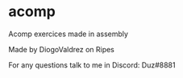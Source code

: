 # acomp

Acomp exercices made in assembly

Made by DiogoValdrez on Ripes

For any questions talk to me in Discord: Duz#8881
